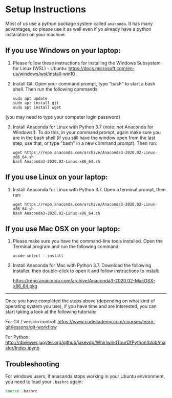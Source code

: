 # Setup Instructions

Most of us use a python package system called `anaconda`. It has many advantages, so please use it as well even if yo already have a python installation on your machine.


## If you use Windows on your laptop:

1. Please follow these instructions for installing the Windows Subsystem for Linux (WSL) - Ubuntu: https://docs.microsoft.com/en-us/windows/wsl/install-win10

2. Install Git. Open your command prompt, type "bash" to start a bash shell. Then run the following commands:
    ```
    sudo apt update
    sudo apt install git
    sudo apt install wget
    ```

(you may need to type your computer login password)

3. Install Anaconda for Linux with Python 3.7 (note: *not* Anaconda for Windows!). To do this, in your command prompt, again make sure you are in the bash shell (if you still have the window open from the last step, use that, or type "bash" in a new command prompt). Then run:
    ```
    wget https://repo.anaconda.com/archive/Anaconda3-2020.02-Linux-x86_64.sh
    bash Anaconda3-2020.02-Linux-x86_64.sh
    ```


## If you use Linux on your laptop:

1. Install Anaconda for Linux with Python 3.7. Open a terminal prompt, then run:
    ```
    wget https://repo.anaconda.com/archive/Anaconda3-2020.02-Linux-x86_64.sh
    bash Anaconda3-2020.02-Linux-x86_64.sh
    ```


## If you use Mac OSX on your laptop:

1. Please make sure you have the command-line tools installed. Open the Terminal program and run the following command:
    ```
    xcode-select --install
    ```

2. Install Anaconda for Mac with Python 3.7. Download the following installer, then double-click to open it and follow instructions to install:

   https://repo.anaconda.com/archive/Anaconda3-2020.02-MacOSX-x86_64.pkg

--------


Once you have completed the steps above (depending on what kind of operating system you use), if you have time and are interested, you can start taking a look at the following tutorials:

For Git / version control:
https://www.codecademy.com/courses/learn-git/lessons/git-workflow

For Python:
http://nbviewer.jupyter.org/github/jakevdp/WhirlwindTourOfPython/blob/master/Index.ipynb



## Troubleshooting

For windows users, if anacanda stops working in your Ubuntu environment, you need to load your `.bashrc` again:

  ```bash
source .bashrc
  ```


